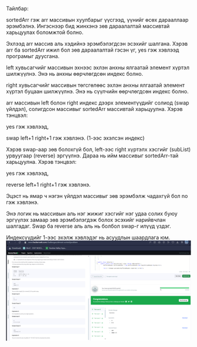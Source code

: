 Тайлбар:

sortedArr гэж arr массивын хуулбарыг үүсгээд, үүнийг өсөх дарааллаар эрэмбэлнэ. Ингэснээр бид жинхэнэ зөв дараалалтай массивтай харьцуулах боломжтой болно.

Эхлээд arr массив аль хэдийнэ эрэмбэлэгдсэн эсэхийг шалгана. Хэрэв arr ба sortedArr ижил бол зөв дараалалтай гэсэн үг, yes гэж хэвлээд програмыг дуусгана.

left хувьсагчийг массивын эхнээс эхлэн анхны ялгаатай элемент хүртэл шилжүүлнэ. Энэ нь анхны өөрчлөгдсөн индекс болно.

right хувьсагчийг массивын төгсгөлөөс эхлэн анхны ялгаатай элемент хүртэл буцаан шилжүүлнэ. Энэ нь сүүлчийн өөрчлөгдсөн индекс болно.

arr массивын left болон right индекс дээрх элементүүдийг солиод (swap үйлдэл), солигдсон массивыг sortedArr массивтай харьцуулна. Хэрэв тэнцвэл:

yes гэж хэвлээд,

swap left+1 right+1 гэж хэвлэнэ. (1-ээс эхэлсэн индекс)

Хэрэв swap-аар зөв болохгүй бол, left-ээс right хүртэлх хэсгийг (subList) урвуугаар (reverse) эргүүлнэ. Дараа нь ийм массивыг sortedArr-тай харьцуулна. Хэрэв тэнцвэл:

yes гэж хэвлээд,

reverse left+1 right+1 гэж хэвлэнэ.

Эцэст нь ямар ч нэгэн үйлдэл массивыг зөв эрэмбэлж чадахгүй бол no гэж хэвлэнэ.

Энэ логик нь массивын аль нэг жижиг хэсгийг нэг удаа солих буюу эргүүлэх замаар зөв эрэмбэлэгдэж болох эсэхийг нарийвчлан шалгадаг. Swap ба reverse аль аль нь болбол swap-г илүүд үздэг.

Индексүүдийг 1-ээс эхэлж хэвлэдэг нь асуудлын шаардлага юм.
![alt text](image.png)